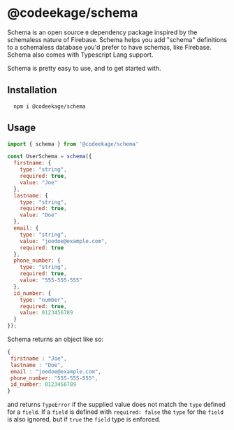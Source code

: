# @codeekage/schema
 
Schema is an open source `0` dependency package inspired by the schemaless nature of Firebase. Schema helps you add "schema" definitions to a schemaless database you'd prefer to have schemas, like Firebase. Schema also comes with Typescript Lang support. 

Schema is pretty easy to use, and to get started with. 

## Installation

```shell 
  npm i @codeekage/schema
```

## Usage

```js 
import { schema } from '@codeekage/schema'

const UserSchema = schema({
  firstname: {
    type: "string",
    required: true,
    value: "Joe"
  },
  lastname: {
    type: "string",
    required: true,
    value: "Doe"
  },
  email: {
    type: "string",
    value: "joedoe@example.com",
    required: true
  },
  phone_number: {
    type: "string",
    required: true,
    value: "555-555-555"
  },
  id_number: {
    type: "number",
    required: true,
    value: 0123456789
  }
});
```

Schema returns an object like so:
 ```js
 {
  firstname : "Joe",
  lastname : "Doe",
  email : "joedoe@example.com",
  phone_number: "555-555-555",
  id_number: 0123456789
 }
```

and returns `TypeError` if the supplied value does not match the `type` defined for a `field`. If a `field` is defined with 
`required: false` the `type` for the `field` is also ignored, but if `true` the `field` type is enforced.
   
   
   
   
  
